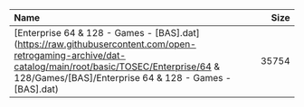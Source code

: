 |Name|Size|
|:---|---:|
|[Enterprise 64 & 128 - Games - [BAS].dat](https://raw.githubusercontent.com/open-retrogaming-archive/dat-catalog/main/root/basic/TOSEC/Enterprise/64 & 128/Games/[BAS]/Enterprise 64 & 128 - Games - [BAS].dat)|35754|
